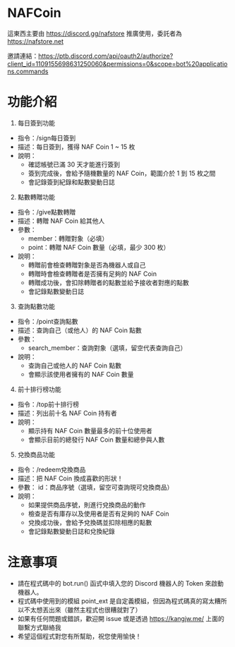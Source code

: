 # NAFCoin
這東西主要由 https://discord.gg/nafstore 推廣使用，委託者為 https://nafstore.net

邀請連結：https://ptb.discord.com/api/oauth2/authorize?client_id=1109155698631250060&permissions=0&scope=bot%20applications.commands
# 功能介紹
1. 每日簽到功能
- 指令：/sign每日簽到
- 描述：每日簽到，獲得 NAF Coin 1 ~ 15 枚
- 說明：
  - 確認帳號已滿 30 天才能進行簽到
  - 簽到完成後，會給予隨機數量的 NAF Coin，範圍介於 1 到 15 枚之間
  - 會記錄簽到紀錄和點數變動日誌
2. 點數轉贈功能
- 指令：/give點數轉贈
- 描述：轉贈 NAF Coin 給其他人
- 參數：
  - member：轉贈對象（必填）
  - point：轉贈 NAF Coin 數量（必填，最少 300 枚）
- 說明：
  - 轉贈前會檢查轉贈對象是否為機器人或自己
  - 轉贈時會檢查轉贈者是否擁有足夠的 NAF Coin
  - 轉贈成功後，會扣除轉贈者的點數並給予接收者對應的點數
  - 會記錄點數變動日誌
3. 查詢點數功能
- 指令：/point查詢點數
- 描述：查詢自己（或他人）的 NAF Coin 點數
- 參數：
  - search_member：查詢對象（選填，留空代表查詢自己）
- 說明：
  - 查詢自己或他人的 NAF Coin 點數
  - 會顯示該使用者擁有的 NAF Coin 數量
4. 前十排行榜功能
- 指令：/top前十排行榜
- 描述：列出前十名 NAF Coin 持有者
- 說明：
  - 顯示持有 NAF Coin 數量最多的前十位使用者
  - 會顯示目前的總發行 NAF Coin 數量和總參與人數
5. 兌換商品功能
- 指令：/redeem兌換商品
- 描述：把 NAF Coin 換成喜歡的形狀！
- 參數：
id：商品序號（選填，留空可查詢現可兌換商品）
- 說明：
  - 如果提供商品序號，則進行兌換商品的動作
  - 檢查是否有庫存以及使用者是否有足夠的 NAF Coin
  - 兌換成功後，會給予兌換碼並扣除相應的點數
  - 會記錄點數變動日誌和兌換紀錄
# 注意事項
- 請在程式碼中的 bot.run() 函式中填入您的 Discord 機器人的 Token 來啟動機器人。
- 程式碼中使用到的模組 point_ext 是自定義模組，但因為程式碼真的寫太糟所以不太想丟出來（雖然主程式也很糟就對了）
- 如果有任何問題或錯誤，歡迎開 issue 或是透過 https://kangjw.me/ 上面的聯繫方式聯絡我
- 希望這個程式對您有所幫助，祝您使用愉快！
